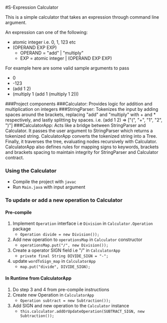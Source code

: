 #S-Expression Calculator

This is a simple calculator that takes an expression through command line argument.

An expression can one of the following:
 - atomic integer i.e. 0, 1, 123 etc 
 - (OPERAND EXP EXP)
    - OPERAND = "add" | "multiply"
    - EXP = atomic integer | (OPERAND EXP EXP)
 
For example here are some valid sample arguments to pass
- 0
- -123 
- (add 1 2)
- (multiply 1 (add 1 (multiply 1 2)))
 
###Project components
###Calculator:
Provides logic for addition and multiplication on integers
###StringParser:
Tokenizes the input by adding spaces around the brackets, replacing "add" and "multiply" 
with + and * respectively, and lastly splitting by spaces.
i.e. (add 1 2) => ["(", "+", "1", "2", ")"] 
###CalculatorApp:
Acts like a bridge between StringParser and Calculator. It passes the user argument
to StringParser which returns a tokenized string. CalculatorApp converts the tokenized 
string into a Tree. Finally, it traverses the tree, evaluating nodes recursively with 
Calculator.
CalculatorApp also defines rules for mapping signs to keywords, brackets and brackets spacing to
maintain integrity for StringParser and Calculator contract.

### Using the Calculator
- Compile the project with `javac`
- Run `Main.java` with input argument

### To update or add a new operation to Calculator
#### Pre-compile
1. Implement `Operation` interface i.e `Division` in `Calculator.Operation` package
   - `Operation divide = new Division());`
2. Add new operation to  `operationsMap` in `Calculator` constructor
   - `operationsMap.put("/", new Division());`
3. Create a operator SIGN field i.e "/" in `CalculatorApp`
   - `private final String DIVIDE_SIGN = "-";`
4. update `wordToSign_map` in `CalculatorApp`
   - `map.put("divide", DIVIDE_SIGN);`
   
#### In Runtime from CalculatorApp
1. Do step 3 and 4 from pre-compile instructions
1. Create new Operation in `CalculatorApp`
   - `Operation subtract = new Subtraction());`
2. Add SIGN and new operation to the `Calculator` instance
   - `this.calculator.addOrUpdateOperation(SUBTRACT_SIGN, new Subtraction());`





  
